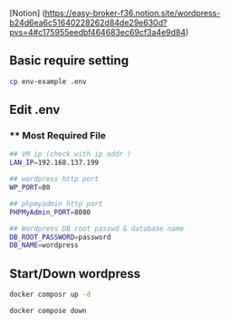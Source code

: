 
[Notion]
(https://easy-broker-f36.notion.site/wordpress-b24d6ea6c51640228262d84de29e630d?pvs=4#c175955eedbf464683ec69cf3a4e9d84)


## Basic require setting
```bash
cp env-example .env
```

## Edit .env
### ** Most Required File
```bash
## VM ip (check with ip addr )
LAN_IP=192.168.137.199

## wordpress http port
WP_PORT=80

## phpmyadmin http port
PHPMyAdmin_PORT=8080

## Wordpress DB root passwd & database name
DB_ROOT_PASSWORD=password
DB_NAME=wordpress

```



## Start/Down wordpress 
```bash
docker composr up -d

docker compose down
```

